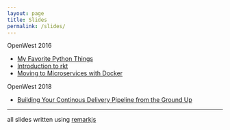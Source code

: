 ```yaml
---
layout: page
title: Slides
permalink: /slides/
---
```


OpenWest 2016

* [My Favorite Python Things](/slides/python-favorite-things.html)
* [Introduction to rkt](/slides/rkt.html)
* [Moving to Microservices with Docker](/slides/microservices.html)

OpenWest 2018

* [Building Your Continous Delivery Pipeline from the Ground Up](/slides/building-cd-pipeline.html)

----
all slides written using [remarkjs](https://github.com/gnab/remark)

